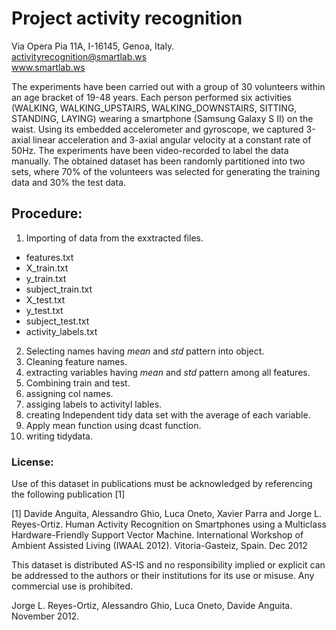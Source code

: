 #  **Project activity recognition**

Via Opera Pia 11A, I-16145, Genoa, Italy.  
activityrecognition@smartlab.ws  
www.smartlab.ws  

The experiments have been carried out with a group of 30 volunteers within an age bracket of 19-48 years. Each person performed six activities (WALKING, WALKING_UPSTAIRS, WALKING_DOWNSTAIRS, SITTING, STANDING, LAYING) wearing a smartphone (Samsung Galaxy S II) on the waist. Using its embedded accelerometer and gyroscope, we captured 3-axial linear acceleration and 3-axial angular velocity at a constant rate of 50Hz. The experiments have been video-recorded to label the data manually. The obtained dataset has been randomly partitioned into two sets, where 70% of the volunteers was selected for generating the training data and 30% the test data. 

##  Procedure:
1. Importing of data from the exxtracted files.
  + features.txt   
  + X_train.txt  
  + y_train.txt   
  + subject_train.txt   
  + X_test.txt   
  + y_test.txt  
  + subject_test.txt  
  + activity_labels.txt  
2. Selecting names having *mean* and *std* pattern into object.
3. Cleaning feature names.
4. extracting variables having *mean* and *std* pattern among all features.
5. Combining train and test.
6. assigning col names.
7. assiging labels to activityl lables.
8. creating Independent tidy data set with the average of each variable.
9. Apply mean function using dcast function.
10. writing tidydata.


###  License:
Use of this dataset in publications must be acknowledged by referencing the following publication [1] 

[1] Davide Anguita, Alessandro Ghio, Luca Oneto, Xavier Parra and Jorge L. Reyes-Ortiz. Human Activity Recognition on Smartphones using a Multiclass Hardware-Friendly Support Vector Machine. International Workshop of Ambient Assisted Living (IWAAL 2012). Vitoria-Gasteiz, Spain. Dec 2012

This dataset is distributed AS-IS and no responsibility implied or explicit can be addressed to the authors or their institutions for its use or misuse. Any commercial use is prohibited.

Jorge L. Reyes-Ortiz, Alessandro Ghio, Luca Oneto, Davide Anguita. November 2012.
